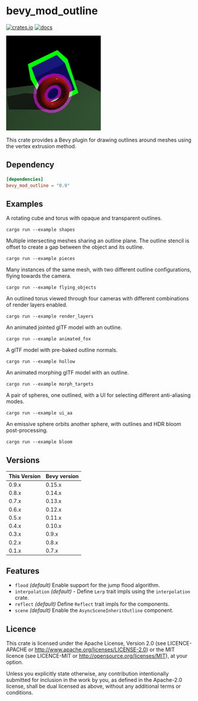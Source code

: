 # bevy_mod_outline

[![crates.io](https://img.shields.io/crates/v/bevy_mod_outline.svg)](https://crates.io/crates/bevy_mod_outline)
[![docs](https://docs.rs/bevy_mod_outline/badge.svg)](https://docs.rs/bevy_mod_outline)

![Screenshot of bevy_mod_outline's shapes example](https://github.com/bevyengine/bevy-assets/blob/main/Assets/3D/bevy_mod_outline.png?raw=true)

This crate provides a Bevy plugin for drawing outlines around meshes using the
vertex extrusion method.

## Dependency

```toml
[dependencies]
bevy_mod_outline = "0.9"
```

## Examples

A rotating cube and torus with opaque and transparent outlines.

```shell
cargo run --example shapes
```

Multiple intersecting meshes sharing an outline plane. The outline stencil is offset to create
a gap between the object and its outline.

```shell
cargo run --example pieces
```

Many instances of the same mesh, with two different outline configurations, flying towards the
camera.

```shell
cargo run --example flying_objects
```

An outlined torus viewed through four cameras with different combinations of render layers
enabled.

```shell
cargo run --example render_layers
```

An animated jointed glTF model with an outline.

```shell
cargo run --example animated_fox
```

A glTF model with pre-baked outline normals.

```shell
cargo run --example hollow
```

An animated morphing glTF model with an outline.

```shell
cargo run --example morph_targets
```

A pair of spheres, one outlined, with a UI for selecting different anti-aliasing modes.

```shell
cargo run --example ui_aa
```

An emissive sphere orbits another sphere, with outlines and HDR bloom post-processing.

```shell
cargo run --example bloom
```

## Versions

| This Version | Bevy version |
|--------------|--------------|
| 0.9.x        | 0.15.x       |
| 0.8.x        | 0.14.x       |
| 0.7.x        | 0.13.x       |
| 0.6.x        | 0.12.x       |
| 0.5.x        | 0.11.x       |
| 0.4.x        | 0.10.x       |
| 0.3.x        | 0.9.x        |
| 0.2.x        | 0.8.x        |
| 0.1.x        | 0.7.x        |

## Features

- `flood` _(default)_ Enable support for the jump flood algorithm.
- `interpolation` _(default)_ - Define `Lerp` trait impls using the
`interpolation` crate.
- `reflect` _(default)_ Define `Reflect` trait impls for the components.
- `scene` _(default)_ Enable the `AsyncSceneInheritOutline` component.

## Licence

This crate is licensed under the Apache License, Version 2.0 (see
LICENCE-APACHE or <http://www.apache.org/licenses/LICENSE-2.0>) or the MIT
licence (see LICENCE-MIT or <http://opensource.org/licenses/MIT>), at your
option.

Unless you explicitly state otherwise, any contribution intentionally submitted
for inclusion in the work by you, as defined in the Apache-2.0 license, shall
be dual licensed as above, without any additional terms or conditions.
